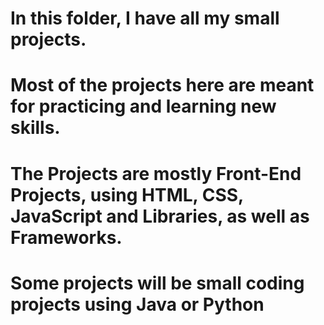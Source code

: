# In this folder, I have all my small projects.

# Most of the projects here are meant for practicing and learning new skills.

# The Projects are mostly Front-End Projects, using HTML, CSS, JavaScript and Libraries, as well as Frameworks.

# Some projects will be small coding projects using Java or Python